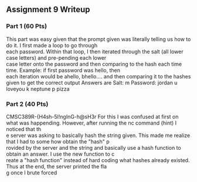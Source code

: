 ## Assignment 9 Writeup

### Part 1 (60 Pts)
This part was easy given that the prompt given was literally telling us how to do it. I first made a loop to go through\
 each password. Within that loop, I then iterated through the salt (all lower case letters) and pre-pending each lower \
case letter onto the password and then comparing to the hash each time time. Example: if first password was hello, then\
 each iteration would be ahello, bhello.... and then comparing it to the hashes given to get the correct output
Answers are
Salt: m Password: jordan
      u           loveyou
      k           neptune
      p           pizza

### Part 2 (40 Pts)
CMSC389R-{H4sh-5l!ngInG-h@sH3r
For this I was confused at first on what was happending. However, after running the nc command (hint) I noticed that th\
e server was asking to basically hash the string given. This made me realize that I had to some how obtain the "hash" p\
rovided by the server and the string and basically use a hash function to obtain an answer. I use the new function to c\
reate a "hash function" instead of hard coding what hashes already existed. Thus at the end, the server printed the fla\
g once I brute forced